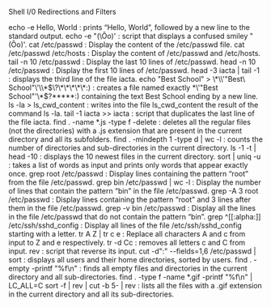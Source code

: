 Shell I/0 Redirections and Filters

echo -e Hello, World : prints “Hello, World”, followed by a new line to the standard output.
echo -e \"\(\Ôo\)\' : script that displays a confused smiley "(Ôo)'.
cat /etc/passwd : Display the content of the /etc/passwd file.
cat /etc/passwd /etc/hosts : Display the content of /etc/passwd and /etc/hosts.
tail -n 10 /etc/passwd : Display the last 10 lines of /etc/passwd.
head -n 10 /etc/passwd : Display the first 10 lines of /etc/passwd.
head -3 iacta | tail -1 : displays the third line of the file iacta.
echo "Best School" > \\\*\\\\\'\"Best\ School\"\\\'\\\\\*\$\\\?\\\*\\\*\\\*\\\*\\\*\:\) : creates a file named exactly \*\\'"Best School"\'\\*$\?\*\*\*\*\*:) containing the text Best School ending by a new line.
ls -la > ls_cwd_content : writes into the file ls_cwd_content the result of the command ls -la.
tail -1 iacta >> iacta : script that duplicates the last line of the file iacta.
find . -name \*.js -type f -delete :  deletes all the regular files (not the directories) with a .js extension that are present in the current directory and all its subfolders.
find . -mindepth 1 -type d | wc -l : counts the number of directories and sub-directories in the current directory.
ls -1 -t | head -10 : displays the 10 newest files in the current directory.
sort | uniq -u : takes a list of words as input and prints only words that appear exactly once.
grep root /etc/passwd : Display lines containing the pattern “root” from the file /etc/passwd.
grep bin /etc/passwd | wc -l : Display the number of lines that contain the pattern “bin” in the file /etc/passwd.
grep -A 3 root /etc/passwd : Display lines containing the pattern “root” and 3 lines after them in the file /etc/passwd.
grep -v bin /etc/passwd : Display all the lines in the file /etc/passwd that do not contain the pattern “bin”.
grep ^[[:alpha:]] /etc/ssh/sshd_config : Display all lines of the file /etc/ssh/sshd_config starting with a letter.
tr A Z | tr c e : Replace all characters A and c from input to Z and e respectively.
tr -d Cc :  removes all letters c and C from input.
rev : script that reverse its input.
cut -d":" --fields=1,6 /etc/passwd | sort : displays all users and their home directories, sorted by users.
find . -empty -printf "%f\n" : finds all empty files and directories in the current directory and all sub-directories.
find . -type f -name \*.gif -printf "%f\n" | LC_ALL=C sort -f | rev | cut -b 5- | rev : lists all the files with a .gif extension in the current directory and all its sub-directories.

